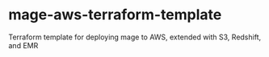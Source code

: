 # mage-aws-terraform-template

Terraform template for deploying mage to AWS, extended with S3, Redshift, and EMR

